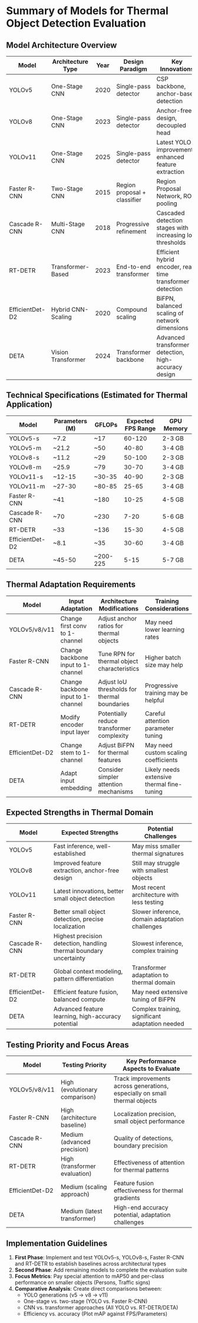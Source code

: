 # Summary of Models for Thermal Object Detection Evaluation

## Model Architecture Overview

| Model | Architecture Type | Year | Design Paradigm | Key Innovations | 
|-------|------------------|------|-----------------|-----------------|
| YOLOv5 | One-Stage CNN | 2020 | Single-pass detector | CSP backbone, anchor-based detection |
| YOLOv8 | One-Stage CNN | 2023 | Single-pass detector | Anchor-free design, decoupled head |
| YOLOv11 | One-Stage CNN | 2025 | Single-pass detector | Latest YOLO improvements, enhanced feature extraction |
| Faster R-CNN | Two-Stage CNN | 2015 | Region proposal + classifier | Region Proposal Network, ROI pooling |
| Cascade R-CNN | Multi-Stage CNN | 2018 | Progressive refinement | Cascaded detection stages with increasing IoU thresholds |
| RT-DETR | Transformer-Based | 2023 | End-to-end transformer | Efficient hybrid encoder, real-time transformer detection |
| EfficientDet-D2 | Hybrid CNN-Scaling | 2020 | Compound scaling | BiFPN, balanced scaling of network dimensions |
| DETA | Vision Transformer | 2024 | Transformer backbone | Advanced transformer detection, high-accuracy design |

## Technical Specifications (Estimated for Thermal Application)

| Model | Parameters (M) | GFLOPs | Expected FPS Range | GPU Memory | 
|-------|--------------|---------|-------------------|------------|
| YOLOv5-s | ~7.2 | ~17 | 60-120 | 2-3 GB |
| YOLOv5-m | ~21.2 | ~50 | 40-80 | 3-4 GB |
| YOLOv8-s | ~11.2 | ~29 | 50-100 | 2-3 GB |
| YOLOv8-m | ~25.9 | ~79 | 30-70 | 3-4 GB |
| YOLOv11-s | ~12-15 | ~30-35 | 40-90 | 2-3 GB |
| YOLOv11-m | ~27-30 | ~80-85 | 25-65 | 3-4 GB |
| Faster R-CNN | ~41 | ~180 | 10-25 | 4-5 GB |
| Cascade R-CNN | ~70 | ~230 | 7-20 | 5-6 GB |
| RT-DETR | ~33 | ~136 | 15-30 | 4-5 GB |
| EfficientDet-D2 | ~8.1 | ~35 | 30-60 | 3-4 GB |
| DETA | ~45-50 | ~200-225 | 5-15 | 5-7 GB |

## Thermal Adaptation Requirements

| Model | Input Adaptation | Architecture Modifications | Training Considerations |
|-------|-----------------|---------------------------|-------------------------|
| YOLOv5/v8/v11 | Change first conv to 1-channel | Adjust anchor ratios for thermal objects | May need lower learning rates |
| Faster R-CNN | Change backbone input to 1-channel | Tune RPN for thermal object characteristics | Higher batch size may help |
| Cascade R-CNN | Change backbone input to 1-channel | Adjust IoU thresholds for thermal boundaries | Progressive training may be helpful |
| RT-DETR | Modify encoder input layer | Potentially reduce transformer complexity | Careful attention parameter tuning |
| EfficientDet-D2 | Change stem to 1-channel | Adjust BiFPN for thermal features | May need custom scaling coefficients |
| DETA | Adapt input embedding | Consider simpler attention mechanisms | Likely needs extensive thermal fine-tuning |

## Expected Strengths in Thermal Domain

| Model | Expected Strengths | Potential Challenges |
|-------|-------------------|---------------------|
| YOLOv5 | Fast inference, well-established | May miss smaller thermal signatures |
| YOLOv8 | Improved feature extraction, anchor-free design | Still may struggle with smallest objects |
| YOLOv11 | Latest innovations, better small object detection | Most recent architecture with less testing |
| Faster R-CNN | Better small object detection, precise localization | Slower inference, domain adaptation challenges |
| Cascade R-CNN | Highest precision detection, handling thermal boundary uncertainty | Slowest inference, complex training |
| RT-DETR | Global context modeling, pattern differentiation | Transformer adaptation to thermal domain |
| EfficientDet-D2 | Efficient feature fusion, balanced compute | May need extensive tuning of BiFPN |
| DETA | Advanced feature learning, high-accuracy potential | Complex training, significant adaptation needed |

## Testing Priority and Focus Areas

| Model | Testing Priority | Key Performance Aspects to Evaluate |
|-------|-----------------|-----------------------------------|
| YOLOv5/v8/v11 | High (evolutionary comparison) | Track improvements across generations, especially on small thermal objects |
| Faster R-CNN | High (architecture baseline) | Localization precision, small object performance |
| Cascade R-CNN | Medium (advanced precision) | Quality of detections, boundary precision |
| RT-DETR | High (transformer evaluation) | Effectiveness of attention for thermal patterns |
| EfficientDet-D2 | Medium (scaling approach) | Feature fusion effectiveness for thermal gradients |
| DETA | Medium (latest transformer) | High-end accuracy potential, adaptation challenges |

## Implementation Guidelines

1. **First Phase**: Implement and test YOLOv5-s, YOLOv8-s, Faster R-CNN and RT-DETR to establish baselines across architectural types
2. **Second Phase**: Add remaining models to complete the evaluation suite
3. **Focus Metrics**: Pay special attention to mAP50 and per-class performance on smaller objects (Persons, Traffic signs)
4. **Comparative Analysis**: Create direct comparisons between:
   - YOLO generations (v5 → v8 → v11)
   - One-stage vs. two-stage (YOLO vs. Faster R-CNN)
   - CNN vs. transformer approaches (All YOLO vs. RT-DETR/DETA)
   - Efficiency vs. accuracy (Plot mAP against FPS/Parameters)